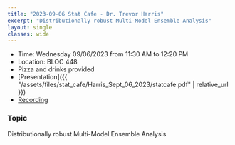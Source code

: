 ```yaml
---
title: "2023-09-06 Stat Cafe - Dr. Trevor Harris"
excerpt: "Distributionally robust Multi-Model Ensemble Analysis"
layout: single
classes: wide
---
```


- Time: Wednesday 09/06/2023 from 11:30 AM to 12:20 PM
- Location: BLOC 448
- Pizza and drinks provided
- [Presentation]({{ "/assets/files/stat_cafe/Harris_Sept_06_2023/statcafe.pdf" | relative_url }})
- [Recording](https://www.youtube.com/watch?v=3cFLb6IMFTU)

### Topic

Distributionally robust Multi-Model Ensemble Analysis

